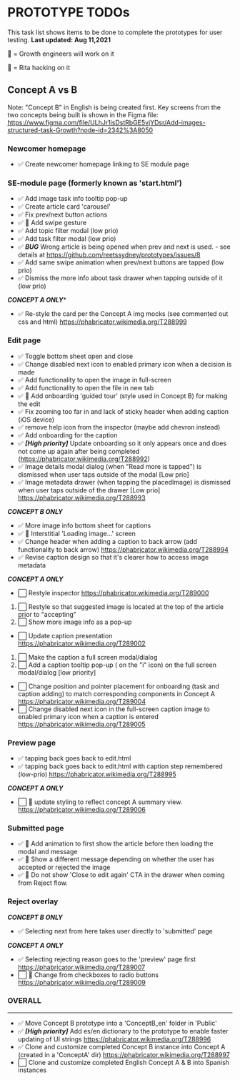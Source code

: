 PROTOTYPE TODOs
===============
This task list shows items to be done to complete the prototypes for user testing.
**Last updated: Aug 11,2021**

👷 = Growth engineers will work on it

🔧 = Rita hacking on it

**Concept A vs B**
------------------
Note: "Concept B" in English is being created first.
Key screens from the two concepts being built is shown in the Figma file:
https://www.figma.com/file/ULhJr1isDstRbGE5vjYDsr/Add-images-structured-task-Growth?node-id=2342%3A8050

### **Newcomer homepage**

- ✅ Create newcomer homepage linking to SE module page


### **SE-module page (formerly known as 'start.html')**

- ✅ Add image task info tooltip pop-up
- ✅ Create article card 'carousel'
- ✅ Fix prev/next button actions
- ✅ 👷 Add swipe gesture
- ✅ Add topic filter modal (low prio)
- ✅ Add task filter modal (low prio)
- ✅ ***BUG*** Wrong article is being opened when prev and next is used. - see details at https://github.com/reetssydney/prototypes/issues/8
- ✅ Add same swipe animation when prev/next buttons are tapped (low prio)
- ✅ Dismiss the more info about task drawer when tapping outside of it (low prio)

***CONCEPT A ONLY****
- ✅ Re-style the card per the Concept A img mocks (see commented out css and html) https://phabricator.wikimedia.org/T288999

### **Edit page**

- ✅ Toggle bottom sheet open and close
- ✅ Change disabled next icon to enabled primary icon when a decision is made
- ✅ Add functionality to open the image in full-screen
- ✅ Add functionality to open the file in new tab
- ✅ 👷 Add onboarding 'guided tour' (style used in Concept B) for making the edit
- ✅ Fix zooming too far in and lack of sticky header when adding caption (iOS device)
- ✅ remove help icon from the inspector (maybe add chevron instead)
- ✅ Add onboarding for the caption
- ✅ ***[High priority]*** Update onboarding so it only appears once and does not come up again after being completed (https://phabricator.wikimedia.org/T288992)
- ✅ Image details modal dialog (when "Read more is tapped") is dismissed when user taps outside of the modal [Low prio]
- ✅ Image metadata drawer (when tapping the placedImage) is dismissed when user taps outside of the drawer [Low prio] https://phabricator.wikimedia.org/T288993


***CONCEPT B ONLY***

- ✅ More image info bottom sheet for captions
- ✅ 👷 Interstitial 'Loading image...' screen
- ✅ Change header when adding a caption to back arrow (add functionality to back arrow) https://phabricator.wikimedia.org/T288994
- ✅ Revise caption design so that it's clearer how to access image metadata


***CONCEPT A ONLY***

- ⬜ Restyle inspector https://phabricator.wikimedia.org/T289000
 1. ⬜ Restyle so that suggested image is located at the top of the article prior to "accepting"
 2. ⬜ Show more image info as a pop-up
- ⬜ Update caption presentation https://phabricator.wikimedia.org/T289002
 1. ⬜ Make the caption a full screen modal/dialog
 2. ⬜ Add a caption tooltip pop-up ( on the "i" icon) on the full screen modal/dialog [low priority]
- ⬜ Change position and pointer placement for onboarding (task and caption adding) to match corresponding components in Concept A https://phabricator.wikimedia.org/T289004
- ⬜ Change disabled next icon in the full-screen caption image to enabled primary icon when a caption is entered https://phabricator.wikimedia.org/T289005


### **Preview page**
- ✅ tapping back goes back to edit.html
- ✅ tapping back goes back to edit.html with caption step remembered (low-prio) https://phabricator.wikimedia.org/T288995


***CONCEPT A ONLY***

- ⬜ 🔧 update styling to reflect concept A summary view. https://phabricator.wikimedia.org/T289006

### **Submitted page**

- ✅ 👷 Add animation to first show the article before then loading the modal and message
- ✅ 👷 Show a different message depending on whether the user has accepted or rejected the image
- ✅ 👷 Do not show 'Close to edit again' CTA in the drawer when coming from Reject flow.

### **Reject overlay**

***CONCEPT B ONLY***

- ✅ Selecting next from here takes user directly to 'submitted' page

***CONCEPT A ONLY***

- ✅ Selecting rejecting reason goes to the 'preview' page first https://phabricator.wikimedia.org/T289007
- ⬜ 🔧 Change from checkboxes to radio buttons https://phabricator.wikimedia.org/T289009

### **OVERALL**
---------------
- ✅ Move Concept B prototype into a 'ConceptB_en' folder in 'Public'
- ✅ ***[High priority]*** Add es/en dictionary to the prototype to enable faster updating of UI strings https://phabricator.wikimedia.org/T288996
- ✅ Clone and customize completed Concept B instance into Concept A (created in a 'ConceptA' dir) https://phabricator.wikimedia.org/T288997
- ⬜ Clone and customize completed English Concept A & B into Spanish instances
